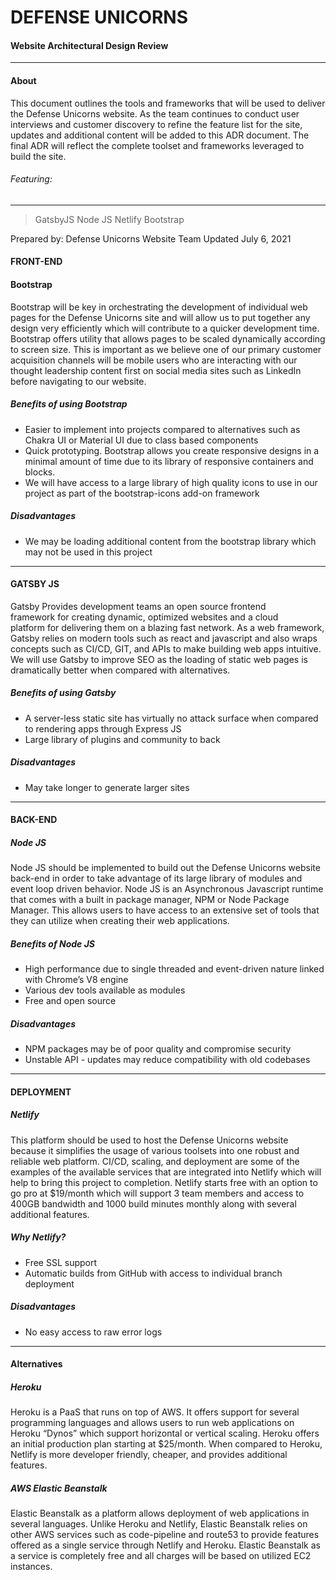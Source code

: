 # DEFENSE UNICORNS
#### Website Architectural Design Review

---

#### About
This document outlines the tools and frameworks that will be used to deliver the Defense Unicorns website. As the team continues to conduct user interviews and customer discovery to refine the feature list for the site, updates and additional content will be added to this ADR document. The final ADR will reflect the complete toolset and frameworks leveraged to build the site.

###### Featuring:
---
> GatsbyJS
Node JS
Netlify
Bootstrap

Prepared by: Defense Unicorns Website Team
Updated July 6, 2021

#### FRONT-END

#### Bootstrap

Bootstrap will be key in orchestrating the development of individual web pages for the Defense Unicorns site and will allow us to put together any design very efficiently which will contribute to a quicker development time. Bootstrap offers utility that allows pages to be scaled dynamically according to screen size. This is important as we believe one of our primary customer acquisition channels will be mobile users who are interacting with our thought leadership content first on social media sites such as LinkedIn before navigating to our website.

##### Benefits of using Bootstrap

- Easier to implement into projects compared to alternatives such as Chakra UI or Material UI due to class based components
- Quick prototyping. Bootstrap allows you create responsive designs in a minimal amount of time due to its library of responsive containers and blocks.
- We will have access to a large library of high quality icons to use in our project as part of the bootstrap-icons add-on framework

##### Disadvantages
- We may be loading additional content from the bootstrap library which may not be used in this project
---
#### GATSBY JS

Gatsby Provides development teams an open source frontend framework for creating dynamic, optimized websites and a cloud platform for delivering them on a blazing fast network. As a web framework, Gatsby relies on modern tools such as react and javascript and also wraps concepts such as CI/CD, GIT, and APIs to make building web apps intuitive. We will use Gatsby to improve SEO as the loading of static web pages is dramatically better when compared with alternatives.

##### Benefits of using Gatsby

- A server-less static site has virtually no attack surface when compared to rendering apps through Express JS
- Large library of plugins and community to back

##### Disadvantages
- May take longer to generate larger sites
---
#### BACK-END

##### Node JS

Node JS should be implemented to build out the Defense Unicorns website back-end in order to take advantage of its large library of modules and event loop driven behavior. Node JS is an Asynchronous Javascript runtime that comes with a built in package manager, NPM or Node Package Manager. This allows users to have access to an extensive set of tools that they can utilize when creating their web applications.

##### Benefits of Node JS

- High performance due to single threaded and event-driven nature linked with Chrome’s V8 engine
- Various dev tools available as modules
- Free and open source

##### Disadvantages
- NPM packages may be of poor quality and compromise security
- Unstable API - updates may reduce compatibility with old codebases

---

#### DEPLOYMENT

##### Netlify

This platform should be used to host the Defense Unicorns website because it simplifies the usage of various toolsets into one robust and reliable web platform. CI/CD, scaling, and deployment are some of the examples of the available services that are integrated into Netlify which will help to bring this project to completion. Netlify starts free with an option to go pro at $19/month which will support 3 team members and access to 400GB bandwidth and 1000 build minutes monthly along with several additional features.

##### Why Netlify?
- Free SSL support
- Automatic builds from GitHub with access to individual branch deployment

##### Disadvantages
- No easy access to raw error logs

---

#### Alternatives

##### Heroku
Heroku is a PaaS that runs on top of AWS. It offers support for several programming languages and allows users to run web applications on Heroku “Dynos” which support horizontal or vertical scaling. Heroku offers an initial production plan starting at $25/month. When compared to Heroku, Netlify is more developer friendly, cheaper, and provides additional features.

##### AWS Elastic Beanstalk
Elastic Beanstalk as a platform allows deployment of web applications in several languages. Unlike Heroku and Netlify, Elastic Beanstalk relies on other AWS services such as code-pipeline and route53 to provide features offered as a single service through Netlify and Heroku. Elastic Beanstalk as a service is completely free and all charges will be based on utilized EC2 instances. 
